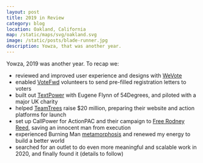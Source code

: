 ```yaml
---
layout: post
title: 2019 in Review
category: blog
location: Oakland, California
map: /static/maps/svg/oakland.svg
image: /static/posts/blade-runner.jpg
description: Yowza, that was another year.
---
```


Yowza, 2019 was another year. To recap we:

- reviewed and improved user experience and designs with [WeVote](/mission/wevote/) 
- enabled [VoteFwd](/mission/votefwd/) volunteers to send pre-filled registration letters to voters
- built out [TextPower](/mission/textpower/) with Eugene Flynn of 54Degrees, and piloted with a major UK charity
- helped [TeamTrees](/mission/teamtrees/) raise $20 million, preparing their website and action platforms for launch
- set up CallPower for ActionPAC and their campaign to [Free Rodney Reed](/mission/freerodneyreed/), saving an innocent man from execution
- experienced Burning Man [metamorphosis](https://www.levinger.net/josh/2019/08/31/burning-man-metamorphosis) and renewed my energy to build a better world
- searched for an outlet to do even more meaningful and scalable work in 2020, and finally found it (details to follow)
